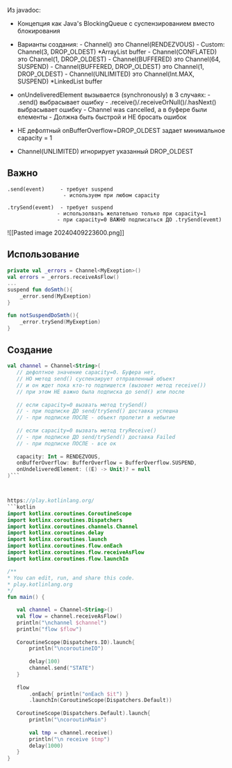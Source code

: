 Из  javadoc:

- Концепция как Java's BlockingQueue с суспензированием вместо блокирования

- Варианты создания:
	  - Channel<String>()  это  Channel(RENDEZVOUS)
	  - Custom:   Channel(3,  DROP_OLDEST)   *ArrayList buffer
	  - Channel(CONFLATED)  это  Channel(1,  DROP_OLDEST)
	  - Channel(BUFFERED)  это  Channel(64,  SUSPEND)
	  - Channel(BUFFERED, DROP_OLDEST)  это  Channel(1,  DROP_OLDEST)
	  - Channel(UNLIMITED)  это  Channel(Int.MAX,  SUSPEND)   *LinkedList buffer

- onUndeliveredElement вызывается (synchronously) в 3 случаях:
	  - .send() выбрасывает ошибку
	  - .receive()/.receiveOrNull()/.hasNext() выбрасывает ошибку
	  - Сhannel was cancelled, а в буфере были елементы
	  - Должна быть быстрой и НЕ бросать ошибок

- НЕ дефолтный onBufferOverflow=DROP_OLDEST задает минимальное capacity = 1
- Channel(UNLIMITED) игнорирует указанный DROP_OLDEST

## Важно
	.send(event)     - требует suspend
					  - используем при любом capacity
					  
	.trySend(evemt)  - требует suspend
					- использолвать желательно только при capacity=1
					- при capacity=0 ВАЖНО подписаться ДО .trySend(evemt)

![[Pasted image 20240409223600.png]]

## Использование
```kotlin
private val _errors = Channel<MyExeption>()
val errors = _errors.receiveAsFlow()
...
suspend fun doSmth(){
	_error.send(MyExeption)
}

fun notSuspendDoSmth(){
	_error.trySend(MyExeption)
}
```

## Создание 
 ```kotlin
val channel = Channel<String>(
    // дефолтное значение capacity=0. Буфера нет, 
    // НО метод send() суспензирует отправленный объект
    // и он ждет пока кто-то подпишется (вызовет метод receive())
    // при этом НЕ важно была подписка до send() или после
	
	// если capacity=0 вызвать метод trySend() 
	// - при подписке ДО send/trySend() доставка успешна
	// - при подписке ПОСЛЕ - объект пролетит в небытие
	
	// если capacity=0 вызвать метод tryReceive() 
	// - при подписке ДО send/trySend() доставка Failed
	// - при подписке ПОСЛЕ - все ок
	
	capacity: Int = RENDEZVOUS,  
	onBufferOverflow: BufferOverflow = BufferOverflow.SUSPEND,  
	onUndeliveredElement: ((E) -> Unit)? = null
 )``` 
 


https://play.kotlinlang.org/
```kotlin
import kotlinx.coroutines.CoroutineScope
import kotlinx.coroutines.Dispatchers
import kotlinx.coroutines.channels.Channel
import kotlinx.coroutines.delay
import kotlinx.coroutines.launch
import kotlinx.coroutines.flow.onEach
import kotlinx.coroutines.flow.receiveAsFlow
import kotlinx.coroutines.flow.launchIn

/**
 * You can edit, run, and share this code.
 * play.kotlinlang.org
 */
fun main() {

    val channel = Channel<String>()
    val flow = channel.receiveAsFlow()
    println("\nchannel $channel")
    println("flow $flow")
    
    CoroutineScope(Dispatchers.IO).launch{
    	println("\ncoroutineIO")
        
        delay(100)
        channel.send("STATE")
    }
    
    flow
	    .onEach{ println("onEach $it") }
        .launchIn(CoroutineScope(Dispatchers.Default))
    
    CoroutineScope(Dispatchers.Default).launch{
        println("\ncoroutinMain")
        
        val tmp = channel.receive()
        println("\n receive $tmp")
        delay(1000) 
    }
}

```